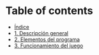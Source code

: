 # Table of contents

* [Índice](README.md)
* [1. Descripción general](1.-descripcion-general.md)
* [2. Elementos del programa](2.-elementos-del-programa.md)
* [3. Funcionamiento del juego](3.-funcionamiento-del-juego.md)

